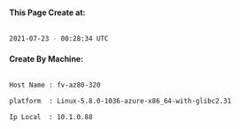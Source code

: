 
   
#### This Page Create at:

```bash

2021-07-23 - 00:28:34 UTC

```

#### Create By Machine:

```bash

Host Name : fv-az80-320

platform  : Linux-5.8.0-1036-azure-x86_64-with-glibc2.31

Ip Local  : 10.1.0.88

```

